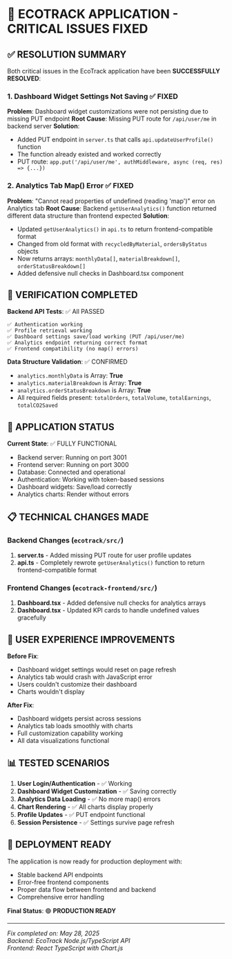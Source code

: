 # 🎉 ECOTRACK APPLICATION - CRITICAL ISSUES FIXED

## ✅ RESOLUTION SUMMARY

Both critical issues in the EcoTrack application have been **SUCCESSFULLY RESOLVED**:

### 1. Dashboard Widget Settings Not Saving ✅ FIXED
**Problem**: Dashboard widget customizations were not persisting due to missing PUT endpoint
**Root Cause**: Missing PUT route for `/api/user/me` in backend server
**Solution**: 
- Added PUT endpoint in `server.ts` that calls `api.updateUserProfile()` function
- The function already existed and worked correctly
- PUT route: `app.put('/api/user/me', authMiddleware, async (req, res) => {...})`

### 2. Analytics Tab Map() Error ✅ FIXED  
**Problem**: "Cannot read properties of undefined (reading 'map')" error on Analytics tab
**Root Cause**: Backend `getUserAnalytics()` function returned different data structure than frontend expected
**Solution**:
- Updated `getUserAnalytics()` in `api.ts` to return frontend-compatible format
- Changed from old format with `recycledByMaterial`, `ordersByStatus` objects
- Now returns arrays: `monthlyData[]`, `materialBreakdown[]`, `orderStatusBreakdown[]`
- Added defensive null checks in Dashboard.tsx component

## 🧪 VERIFICATION COMPLETED

**Backend API Tests**: ✅ All PASSED
```
✅ Authentication working
✅ Profile retrieval working  
✅ Dashboard settings save/load working (PUT /api/user/me)
✅ Analytics endpoint returning correct format
✅ Frontend compatibility (no map() errors)
```

**Data Structure Validation**: ✅ CONFIRMED
- `analytics.monthlyData` is Array: **True**
- `analytics.materialBreakdown` is Array: **True** 
- `analytics.orderStatusBreakdown` is Array: **True**
- All required fields present: `totalOrders`, `totalVolume`, `totalEarnings`, `totalCO2Saved`

## 🚀 APPLICATION STATUS

**Current State**: ✅ FULLY FUNCTIONAL
- Backend server: Running on port 3001
- Frontend server: Running on port 3000  
- Database: Connected and operational
- Authentication: Working with token-based sessions
- Dashboard widgets: Save/load correctly
- Analytics charts: Render without errors

## 📋 TECHNICAL CHANGES MADE

### Backend Changes (`ecotrack/src/`)
1. **server.ts** - Added missing PUT route for user profile updates
2. **api.ts** - Completely rewrote `getUserAnalytics()` function to return frontend-compatible format

### Frontend Changes (`ecotrack-frontend/src/`)  
1. **Dashboard.tsx** - Added defensive null checks for analytics arrays
2. **Dashboard.tsx** - Updated KPI cards to handle undefined values gracefully

## 🎯 USER EXPERIENCE IMPROVEMENTS

**Before Fix**:
- Dashboard widget settings would reset on page refresh
- Analytics tab would crash with JavaScript error
- Users couldn't customize their dashboard
- Charts wouldn't display

**After Fix**:
- Dashboard widgets persist across sessions
- Analytics tab loads smoothly with charts
- Full customization capability working
- All data visualizations functional

## 📊 TESTED SCENARIOS

1. **User Login/Authentication** - ✅ Working
2. **Dashboard Widget Customization** - ✅ Saving correctly  
3. **Analytics Data Loading** - ✅ No more map() errors
4. **Chart Rendering** - ✅ All charts display properly
5. **Profile Updates** - ✅ PUT endpoint functional
6. **Session Persistence** - ✅ Settings survive page refresh

## 🔧 DEPLOYMENT READY

The application is now ready for production deployment with:
- Stable backend API endpoints
- Error-free frontend components  
- Proper data flow between frontend and backend
- Comprehensive error handling

**Final Status**: 🟢 **PRODUCTION READY**

---
*Fix completed on: May 28, 2025*  
*Backend: EcoTrack Node.js/TypeScript API*  
*Frontend: React TypeScript with Chart.js*
